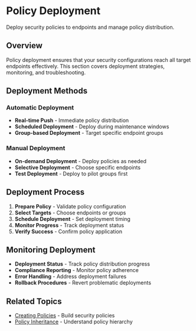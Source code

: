 # Policy Deployment

Deploy security policies to endpoints and manage policy distribution.

## Overview

Policy deployment ensures that your security configurations reach all target endpoints effectively. This section covers deployment strategies, monitoring, and troubleshooting.

## Deployment Methods

### Automatic Deployment
- **Real-time Push** - Immediate policy distribution
- **Scheduled Deployment** - Deploy during maintenance windows
- **Group-based Deployment** - Target specific endpoint groups

### Manual Deployment
- **On-demand Deployment** - Deploy policies as needed
- **Selective Deployment** - Choose specific endpoints
- **Test Deployment** - Deploy to pilot groups first

## Deployment Process

1. **Prepare Policy** - Validate policy configuration
2. **Select Targets** - Choose endpoints or groups
3. **Schedule Deployment** - Set deployment timing
4. **Monitor Progress** - Track deployment status
5. **Verify Success** - Confirm policy application

## Monitoring Deployment

- **Deployment Status** - Track policy distribution progress
- **Compliance Reporting** - Monitor policy adherence
- **Error Handling** - Address deployment failures
- **Rollback Procedures** - Revert problematic deployments

## Related Topics

- [Creating Policies](./creating-policies) - Build security policies
- [Policy Inheritance](./policy-inheritance) - Understand policy hierarchy